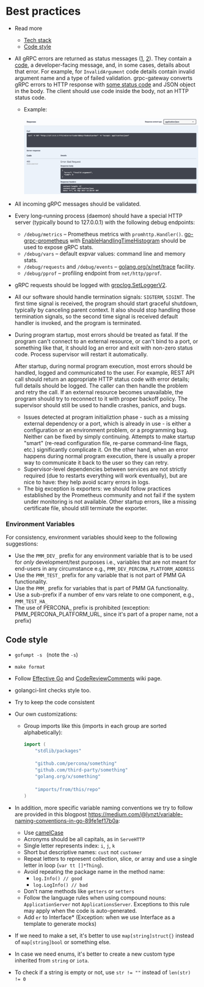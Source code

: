 # Best practices

- Read more
  - [Tech stack](./tech_stack.md)
  - [Code style](#code-style)

- All gRPC errors are returned as status messages ([1](https://godoc.org/google.golang.org/grpc/status), [2](https://godoc.org/google.golang.org/genproto/googleapis/rpc/status)). They contain a [code](https://godoc.org/google.golang.org/grpc/codes), a developer-facing message, and, in some cases, details about that error. For example, for `InvalidArgument` code details contain invalid argument name and a type of failed validation. grpc-gateway converts gRPC errors to HTTP response with [some status code](https://github.com/grpc-ecosystem/grpc-gateway/blob/master/runtime/errors.go#L15) and JSON object in the body. The client should use code inside the body, not an HTTP status code.

  - Example:

    ![](./../assets/tech_stack_swagger.png)

- All incoming gRPC messages should be validated.
- Every long-running process (daemon) should have a special HTTP server (typically bound to 127.0.0.1) with the following debug endpoints:
  - `/debug/metrics` – Prometheus metrics with `promhttp.Handler()`. [go-grpc-prometheus](https://github.com/grpc-ecosystem/go-grpc-prometheus) with [EnableHandlingTimeHistogram](https://godoc.org/github.com/grpc-ecosystem/go-grpc-prometheus#EnableHandlingTimeHistogram) should be used to expose gRPC stats.
  - `/debug/vars` – default expvar values: command line and memory stats.
  - `/debug/requests` and `/debug/events` – [golang.org/x/net/trace](http://golang.org/x/net/trace) facility.
  - `/debug/pprof` – profiling endpoint from `net/http/pprof`.
- gRPC requests should be logged with [grpclog.SetLoggerV2](https://godoc.org/google.golang.org/grpc/grpclog#SetLoggerV2).
- All our software should handle termination signals: `SIGTERM`, `SIGINT`. The first time signal is received, the program should start graceful shutdown, typically by canceling parent context. It also should stop handling those termination signals, so the second time signal is received default handler is invoked, and the program is terminated.
- During program startup, most errors should be treated as fatal. If the program can't connect to an external resource, or can't bind to a port, or something like that, it should log an error and exit with non-zero status code. Process supervisor will restart it automatically.

  After startup, during normal program execution, most errors should be handled, logged and communicated to the user. For example, REST API call should return an appropriate HTTP status code with error details; full details should be logged. The caller can then handle the problem and retry the call. If an external resource becomes unavailable, the program should try to reconnect to it with proper backoff policy. The supervisor should still be used to handle crashes, panics, and bugs.

  - Issues detected at program initializtion phase - such as a missing external dependency or a port, which is already in use - is either a configuration or an environment problem, or a programming bug. Neither can be fixed by simply continuing. Attempts to make startup "smart" (re-read configuration file, re-parse command-line flags, etc.) significantly complicate it. On the other hand, when an error happens during normal program execution, there is usually a proper way to communicate it back to the user so they can retry.
  - Supervisor-level dependencies between services are not strictly required (due to restarts everything will work eventually), but are nice to have: they help avoid scarry errors in logs.
  - The big exception is exporters: we should follow practices established by the Prometheus community and not fail if the system under monitoring is not available. Other startup errors, like a missing certificate file, should still terminate the exporter.

### Environment Variables
For consistency, environment variables should keep to the following suggestions:
- Use the `PMM_DEV_` prefix for any environment variable that is to be used for *only* development/test purposes i.e., 
variables that are not meant for end-users in any circumstance e.g., `PMM_DEV_PERCONA_PLATFORM_ADDRESS`
- Use the `PMM_TEST_` prefix for any variable that is not part of PMM GA functionality.
- Use the `PMM_` prefix for variables that is part of PMM GA functionality.
- Use a sub-prefix if a number of env vars relate to one component, e.g., `PMM_TEST_HA_`
- The use of PERCONA_ prefix is prohibited (exception: PMM_PERCONA_PLATFORM_URL, since it's part of a proper name, not a prefix)
## Code style

- `gofumpt -s ` (note the `-s`)
- `make format`
- Follow [Effective Go](https://golang.org/doc/effective_go.html) and [CodeReviewComments](https://github.com/golang/go/wiki/CodeReviewComments) wiki page.
- golangci-lint checks style too.
- Try to keep the code consistent
- Our own customizations:

  - Group imports like this (imports in each group are sorted alphabetically):

    ```go
    import (
        "stdlib/packages"

        "github.com/percona/something"
        "github.com/third-party/something"
        "golang.org/x/something"

        "imports/from/this/repo"
    )
    ```

- In addition, more specific variable naming conventions we try to follow are provided in this blogpost https://medium.com/@lynzt/variable-naming-conventions-in-go-89fe1ef17b0a:
  - Use [camelCase](https://en.wikipedia.org/wiki/Camel_case)
  - Acronyms should be all capitals, as in `ServeHTTP`
  - Single letter represents index: `i`, `j`, `k`
  - Short but descriptive names: `cust` not `customer`
  - Repeat letters to represent collection, slice, or array and use a single letter in loop (`var tt []*Thing`).
  - Avoid repeating the package name in the method name:
    - `log.Info() // good`
    - `log.LogInfo() // bad`
  - Don’t name methods like `getters` or `setters`
  - Follow the language rules when using compound nouns: `ApplicationServer` not `ApplicationsServer`. Exceptions to this rule may apply when the code is auto-generated.
  - Add `er` to Interface\* (Exception: when we use Interface as a template to generate mocks)
- If we need to make a set, it's better to use `map[string]struct{}` instead of `map[string]bool` or something else.
- In case we need enums, it's better to create a new custom type inherited from `string` or `iota`.
- To check if a string is empty or not, use `str != ""` instead of `len(str) != 0`
